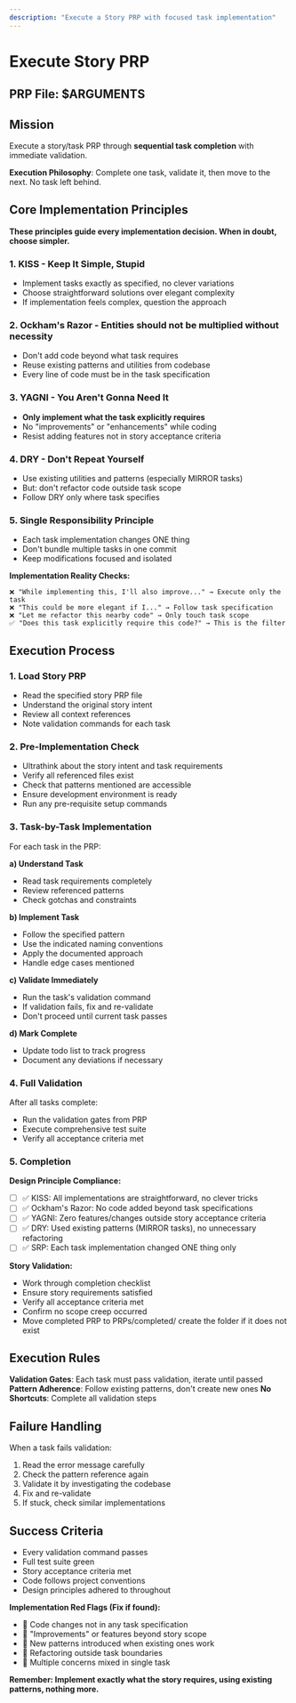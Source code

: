 ```yaml
---
description: "Execute a Story PRP with focused task implementation"
---
```


# Execute Story PRP

## PRP File: $ARGUMENTS

## Mission

Execute a story/task PRP through **sequential task completion** with immediate validation.

**Execution Philosophy**: Complete one task, validate it, then move to the next. No task left behind.

## Core Implementation Principles

**These principles guide every implementation decision. When in doubt, choose simpler.**

### 1. KISS - Keep It Simple, Stupid

- Implement tasks exactly as specified, no clever variations
- Choose straightforward solutions over elegant complexity
- If implementation feels complex, question the approach

### 2. Ockham's Razor - Entities should not be multiplied without necessity

- Don't add code beyond what task requires
- Reuse existing patterns and utilities from codebase
- Every line of code must be in the task specification

### 3. YAGNI - You Aren't Gonna Need It

- **Only implement what the task explicitly requires**
- No "improvements" or "enhancements" while coding
- Resist adding features not in story acceptance criteria

### 4. DRY - Don't Repeat Yourself

- Use existing utilities and patterns (especially MIRROR tasks)
- But: don't refactor code outside task scope
- Follow DRY only where task specifies

### 5. Single Responsibility Principle

- Each task implementation changes ONE thing
- Don't bundle multiple tasks in one commit
- Keep modifications focused and isolated

**Implementation Reality Checks:**

```
❌ "While implementing this, I'll also improve..." → Execute only the task
❌ "This could be more elegant if I..." → Follow task specification
❌ "Let me refactor this nearby code" → Only touch task scope
✅ "Does this task explicitly require this code?" → This is the filter
```

## Execution Process

### 1. Load Story PRP

- Read the specified story PRP file
- Understand the original story intent
- Review all context references
- Note validation commands for each task

### 2. Pre-Implementation Check

- Ultrathink about the story intent and task requirements
- Verify all referenced files exist
- Check that patterns mentioned are accessible
- Ensure development environment is ready
- Run any pre-requisite setup commands

### 3. Task-by-Task Implementation

For each task in the PRP:

**a) Understand Task**

- Read task requirements completely
- Review referenced patterns
- Check gotchas and constraints

**b) Implement Task**

- Follow the specified pattern
- Use the indicated naming conventions
- Apply the documented approach
- Handle edge cases mentioned

**c) Validate Immediately**

- Run the task's validation command
- If validation fails, fix and re-validate
- Don't proceed until current task passes

**d) Mark Complete**

- Update todo list to track progress
- Document any deviations if necessary

### 4. Full Validation

After all tasks complete:

- Run the validation gates from PRP
- Execute comprehensive test suite
- Verify all acceptance criteria met

### 5. Completion

**Design Principle Compliance:**
- [ ] ✅ KISS: All implementations are straightforward, no clever tricks
- [ ] ✅ Ockham's Razor: No code added beyond task specifications
- [ ] ✅ YAGNI: Zero features/changes outside story acceptance criteria
- [ ] ✅ DRY: Used existing patterns (MIRROR tasks), no unnecessary refactoring
- [ ] ✅ SRP: Each task implementation changed ONE thing only

**Story Validation:**
- Work through completion checklist
- Ensure story requirements satisfied
- Verify all acceptance criteria met
- Confirm no scope creep occurred
- Move completed PRP to PRPs/completed/ create the folder if it does not exist

## Execution Rules

**Validation Gates**: Each task must pass validation, iterate until passed
**Pattern Adherence**: Follow existing patterns, don't create new ones
**No Shortcuts**: Complete all validation steps

## Failure Handling

When a task fails validation:

1. Read the error message carefully
2. Check the pattern reference again
3. Validate it by investigating the codebase
4. Fix and re-validate
5. If stuck, check similar implementations

## Success Criteria

- Every validation command passes
- Full test suite green
- Story acceptance criteria met
- Code follows project conventions
- Design principles adhered to throughout

**Implementation Red Flags (Fix if found):**
- 🚫 Code changes not in any task specification
- 🚫 "Improvements" or features beyond story scope
- 🚫 New patterns introduced when existing ones work
- 🚫 Refactoring outside task boundaries
- 🚫 Multiple concerns mixed in single task

**Remember: Implement exactly what the story requires, using existing patterns, nothing more.**

